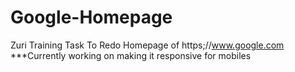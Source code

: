 # Google-Homepage
Zuri Training Task To Redo Homepage of https;//www.google.com
***Currently working on making it responsive for mobiles
